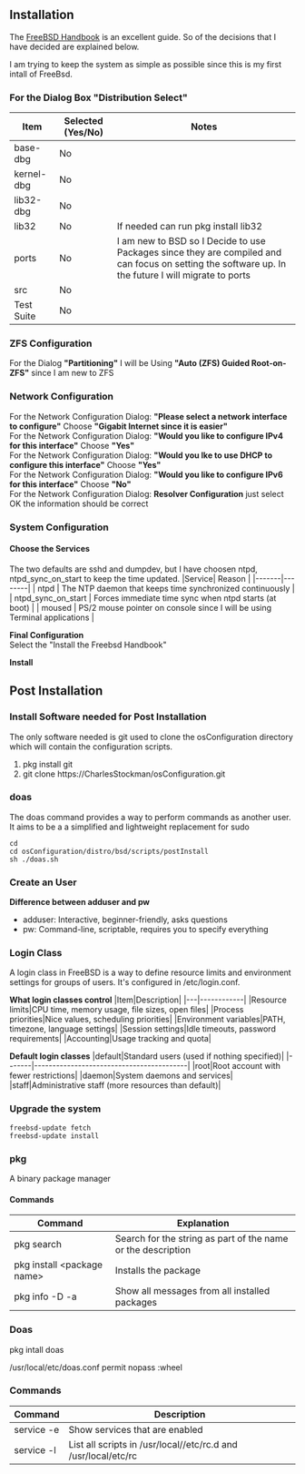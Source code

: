 ## Installation
The [FreeBSD Handbook](https://docs.freebsd.org/en/books/handbook/) is an excellent guide.  So of the decisions that I have decided are 
explained below.

I am trying to keep the system as simple as possible since this is my first intall of FreeBsd.

### For the Dialog Box "Distribution Select" 
|Item | Selected (Yes/No) | Notes |
|-----|------------|-------|
|base-dbg | No | |
|kernel-dbg | No ||
|lib32-dbg| No ||
|lib32| No |  If needed can run pkg install lib32 |
|ports| No | I am new to BSD so I Decide to use Packages since they are compiled and can focus on setting the software up.  In the future I will migrate to ports |
|src| No ||
|Test Suite | No ||

### ZFS Configuration</b>
For the Dialog <b>"Partitioning"</b> I will be Using <b>"Auto (ZFS) Guided Root-on-ZFS"</b> since I am new to ZFS

### Network Configuration</b>
For the Network Configuration Dialog: <b>"Please select a network interface to configure"</b> Choose <b>"Gigabit Internet since it is easier"</b><br>
For the Network Configuration Dialog: <b>"Would you like to configure IPv4 for this interface"</b> Choose <b>"Yes"</b><br>
For the Network Configuration Dialog: <b>"Would you lke to use DHCP to configure this interface"</b> Choose <b>"Yes"</b><br>
For the Network Configuration Dialog: <b>"Would you like to configure IPv6 for this interface"</b> Choose <b>"No"</b><br>
For the Network Configuration Dialog: <b>Resolver Configuration</b> just select OK the information should be correct

### System Configuration
#### Choose the Services
The two defaults are sshd and dumpdev, but I have choosen ntpd, ntpd_sync_on_start to keep the time updated.
|Service| Reason |
|-------|--------|
| ntpd | The NTP daemon that keeps time synchronized continuously |
| ntpd_sync_on_start | Forces immediate time sync when ntpd starts (at boot) |
| moused | PS/2 mouse pointer on console since I will be using Terminal applications |

<b>Final Configuration</b><br>
Select the "Install the Freebsd Handbook"

<b>Install</b>

## Post Installation

### Install Software needed for Post Installation

The only software needed is git used to clone the osConfiguration directory which will contain the configuration scripts.

<ol>
  <li>pkg install git</li>
  <li>git clone https://CharlesStockman/osConfiguration.git</li>
</ol>

### doas
The doas command provides a way to perform commands as another user. It aims to be a a simplified and lightweight replacement for sudo

```
cd
cd osConfiguration/distro/bsd/scripts/postInstall
sh ./doas.sh
```

### Create an User
<b>Difference between adduser and pw</b>
<ul>
<li>adduser: Interactive, beginner-friendly, asks questions</li>
<li>pw: Command-line, scriptable, requires you to specify everything</li>
</ul>

### Login Class
A login class in FreeBSD is a way to define resource limits and environment settings for groups of users. It's configured in /etc/login.conf.

<b>What login classes control</b>
|Item|Description|
|---|------------|
|Resource limits|CPU time, memory usage, file sizes, open files|
|Process priorities|Nice values, scheduling priorities|
|Environment variables|PATH, timezone, language settings|
|Session settings|Idle timeouts, password requirements|
|Accounting|Usage tracking and quota|

<b>Default login classes</b>
|default|Standard users (used if nothing specified)|
|-------|------------------------------------------|
|root|Root account with fewer restrictions|
|daemon|System daemons and services|
|staff|Administrative staff (more resources than default)|

### Upgrade the system
```
freebsd-update fetch
freebsd-update install
```

### pkg 
A binary package manager

#### Commands
|Command|Explanation|
|-------|-----------|
|pkg search <string> | Search for the string as part of the name or the description |
|pkg install &lt;package name&gt; | Installs the package |
|pkg info -D -a | Show all messages from all installed packages|

### Doas

pkg intall doas

/usr/local/etc/doas.conf 
  permit nopass :wheel

### Commands 

|Command|Description|
|-------|-----------|
|service -e |Show services that are enabled|
|service -l |List all scripts in /usr/local//etc/rc.d and /usr/local/etc/rc|

